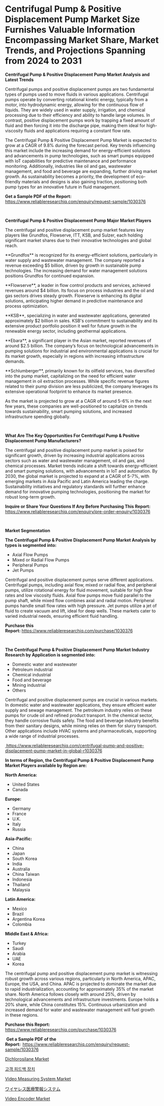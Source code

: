 <p><h1>Centrifugal Pump & Positive Displacement Pump Market Size Furnishes Valuable Information Encompassing Market Share, Market Trends, and Projections Spanning from 2024 to 2031</h1></p><p><strong>Centrifugal Pump & Positive Displacement Pump Market Analysis and Latest Trends</strong></p>
<p><p>Centrifugal pumps and positive displacement pumps are two fundamental types of pumps used to move fluids in various applications. Centrifugal pumps operate by converting rotational kinetic energy, typically from a motor, into hydrodynamic energy, allowing for the continuous flow of liquids. They are widely used in water supply, irrigation, and chemical processing due to their efficiency and ability to handle large volumes. In contrast, positive displacement pumps work by trapping a fixed amount of fluid and then forcing it into the discharge pipe, making them ideal for high-viscosity fluids and applications requiring a constant flow rate.</p><p>The Centrifugal Pump & Positive Displacement Pump Market is expected to grow at a CAGR of 9.8% during the forecast period. Key trends influencing this market include the increasing demand for energy-efficient solutions and advancements in pump technologies, such as smart pumps equipped with IoT capabilities for predictive maintenance and performance monitoring. Additionally, industries like oil and gas, wastewater management, and food and beverage are expanding, further driving market growth. As sustainability becomes a priority, the development of eco-friendly materials and designs is also gaining traction, positioning both pump types for an innovative future in fluid management.</p></p>
<p><strong>Get a Sample PDF of the Report:&nbsp;</strong> <a href="https://www.reliableresearchiq.com/enquiry/request-sample/1030376">https://www.reliableresearchiq.com/enquiry/request-sample/1030376</a></p>
<p>&nbsp;</p>
<p><strong>Centrifugal Pump & Positive Displacement Pump Major Market Players</strong></p>
<p><p>The centrifugal and positive displacement pump market features key players like Grundfos, Flowserve, ITT, KSB, and Sulzer, each holding significant market shares due to their innovative technologies and global reach.</p><p>**Grundfos** is recognized for its energy-efficient solutions, particularly in water supply and wastewater management. The company reported a revenue exceeding $5 billion, driven by growth in sustainable pump technologies. The increasing demand for water management solutions positions Grundfos for continued expansion.</p><p>**Flowserve**, a leader in flow control products and services, achieved revenues around $4 billion. Its focus on process industries and the oil and gas sectors drives steady growth. Flowserve is enhancing its digital solutions, anticipating higher demand in predictive maintenance and process optimization.</p><p>**KSB**, specializing in water and wastewater applications, generated approximately $2 billion in sales. KSB's commitment to sustainability and its extensive product portfolio position it well for future growth in the renewable energy sector, including geothermal applications.</p><p>**Ebara**, a significant player in the Asian market, reported revenues of around $2.5 billion. The company’s focus on technological advancements in pumping solutions for industrial and environmental applications is crucial for its market growth, especially in regions with increasing infrastructure demands.</p><p>**Schlumberger**, primarily known for its oilfield services, has diversified into the pump market, capitalizing on the need for efficient water management in oil extraction processes. While specific revenue figures related to their pump division are less publicized, the company leverages its extensive operational footprint to enhance its market presence.</p><p>As the market is projected to grow at a CAGR of around 5-6% in the next few years, these companies are well-positioned to capitalize on trends towards sustainability, smart pumping solutions, and increased infrastructure spending globally.</p></p>
<p>&nbsp;</p>
<p><strong>What Are The Key Opportunities For Centrifugal Pump & Positive Displacement Pump Manufacturers?</strong></p>
<p><p>The centrifugal and positive displacement pump market is poised for significant growth, driven by increasing industrial applications across sectors such as water and wastewater management, oil and gas, and chemical processes. Market trends indicate a shift towards energy-efficient and smart pumping solutions, with advancements in IoT and automation. By 2030, the global market is projected to expand at a CAGR of 5-7%, with emerging markets in Asia Pacific and Latin America leading the charge. Sustainability initiatives and regulatory standards will further enhance demand for innovative pumping technologies, positioning the market for robust long-term growth.</p></p>
<p><strong>Inquire or Share Your Questions If Any Before Purchasing This Report:</strong> <a href="https://www.reliableresearchiq.com/enquiry/pre-order-enquiry/1030376">https://www.reliableresearchiq.com/enquiry/pre-order-enquiry/1030376</a></p>
<p>&nbsp;</p>
<p><strong>Market Segmentation</strong></p>
<p><strong>The Centrifugal Pump & Positive Displacement Pump Market Analysis by types is segmented into:</strong></p>
<p><ul><li>Axial Flow Pumps</li><li>Mixed or Radial Flow Pumps</li><li>Peripheral Pumps</li><li>Jet Pumps</li></ul></p>
<p><p>Centrifugal and positive displacement pumps serve different applications. Centrifugal pumps, including axial flow, mixed or radial flow, and peripheral pumps, utilize rotational energy for fluid movement, suitable for high flow rates and low viscosity fluids. Axial flow pumps move fluid parallel to the pump shaft, while mixed flow combines axial and radial motion. Peripheral pumps handle small flow rates with high pressure. Jet pumps utilize a jet of fluid to create vacuum and lift, ideal for deep wells. These markets cater to varied industrial needs, ensuring efficient fluid handling.</p></p>
<p><strong>Purchase this Report:&nbsp;</strong><a href="https://www.reliableresearchiq.com/purchase/1030376">https://www.reliableresearchiq.com/purchase/1030376</a></p>
<p>&nbsp;</p>
<p><strong>The Centrifugal Pump & Positive Displacement Pump Market Industry Research by Application is segmented into:</strong></p>
<p><ul><li>Domestic water and wastewater</li><li>Petroleum industrial</li><li>Chemical industrial</li><li>Food and beverage</li><li>Mining industrial</li><li>Others</li></ul></p>
<p><p>Centrifugal and positive displacement pumps are crucial in various markets. In domestic water and wastewater applications, they ensure efficient water supply and sewage management. The petroleum industry relies on these pumps for crude oil and refined product transport. In the chemical sector, they handle corrosive fluids safely. The food and beverage industry benefits from their sanitary designs, while mining relies on them for slurry transport. Other applications include HVAC systems and pharmaceuticals, supporting a wide range of industrial processes.</p></p>
<p><a href="https://www.reliableresearchiq.com/centrifugal-pump-and-positive-displacement-pump-market-in-global-r1030376">&nbsp;https://www.reliableresearchiq.com/centrifugal-pump-and-positive-displacement-pump-market-in-global-r1030376</a></p>
<p><strong>In terms of Region, the Centrifugal Pump & Positive Displacement Pump Market Players available by Region are:</strong></p>
<p>
    <p> <strong> North America: </strong>
        <ul>
            <li>United States</li>
            <li>Canada</li>
        </ul>
        </p> 
    <p> <strong> Europe: </strong>
        <ul>
            <li>Germany</li>
            <li>France</li>
            <li>U.K.</li>
            <li>Italy</li>
            <li>Russia</li>
        </ul>
        </p> 
    <p> <strong> Asia-Pacific: </strong>
        <ul>
            <li>China</li>
            <li>Japan</li>
            <li>South Korea</li>
            <li>India</li>
            <li>Australia</li>
            <li>China Taiwan</li>
            <li>Indonesia</li>
            <li>Thailand</li>
            <li>Malaysia</li>
        </ul>
        </p> 
    <p> <strong> Latin America: </strong>
        <ul>
            <li>Mexico</li>
            <li>Brazil</li>
            <li>Argentina Korea</li>
            <li>Colombia</li>
        </ul>
        </p> 
    <p> <strong> Middle East & Africa: </strong>
        <ul>
            <li>Turkey</li>
            <li>Saudi</li>
            <li>Arabia</li>
            <li>UAE</li>
            <li>Korea</li>
        </ul>
    </p>
    </p>
<p><p>The centrifugal pump and positive displacement pump market is witnessing robust growth across various regions, particularly in North America, APAC, Europe, the USA, and China. APAC is projected to dominate the market due to rapid industrialization, accounting for approximately 35% of the market share. North America follows closely with around 25%, driven by technological advancements and infrastructure investments. Europe holds a 20% share, while China constitutes 15%. Continuous urbanization and increased demand for water and wastewater management will fuel growth in these regions.</p></p>
<p><strong>Purchase this Report: </strong><a href="https://www.reliableresearchiq.com/purchase/1030376">https://www.reliableresearchiq.com/purchase/1030376</a></p>
<p>&nbsp;<strong>Get a Sample PDF of the Report:&nbsp;&nbsp;</strong><a href="https://www.reliableresearchiq.com/enquiry/request-sample/1030376">https://www.reliableresearchiq.com/enquiry/request-sample/1030376</a></p>
<p><strong></strong></p>
<p><p><a href="https://medium.com/@sy1omsdeibel/the-market-study-covers-the-dichlorosilane-market-across-various-segments-bed2a5e82261">Dichlorosilane Market</a></p><p><a href="https://medium.com/@deandreclark78/customer-feedback-device-market-%EC%9D%98-%EA%B8%80%EB%A1%9C%EB%B2%8C-%EC%8B%9C%EC%9E%A5-%EA%B0%9C%EC%9A%94%EB%8A%94-%EC%A0%84-%EC%84%B8%EA%B3%84-%EB%B0%8F-%EC%A3%BC%EC%9A%94-%EC%8B%9C%EC%9E%A5%EC%9D%98-%EC%82%B0%EC%97%85%EC%97%90-%EC%98%81%ED%96%A5%EC%9D%84-%EB%AF%B8%EC%B9%98%EB%8A%94-%EC%A3%BC%EC%9A%94-%ED%8A%B8%EB%A0%8C%EB%93%9C%EC%97%90-%EB%8C%80%ED%95%9C-%EB%8F%85%ED%8A%B9%ED%95%9C-%EA%B4%80%EC%A0%90%EC%9D%84-%EC%A0%9C%EA%B3%B5%ED%95%A9%EB%8B%88%EB%8B%A4-445d62029db7">고객 피드백 장치</a></p><p><a href="https://www.linkedin.com/pulse/global-video-measuring-system-market-opportunities-forecast-period-dk8kf?trackingId=3FLlL0XCRsWBzf7cKDBrCA%3D%3D">Video Measuring System Market</a></p><p><a href="https://medium.com/@leroystapc/wireless-medical-alert-systems-market-%E3%81%AE%E3%82%B0%E3%83%AD%E3%83%BC%E3%83%90%E3%83%AB%E5%B8%82%E5%A0%B4%E6%A6%82%E8%A6%81%E3%81%AF-%E4%B8%96%E7%95%8C%E3%81%8A%E3%82%88%E3%81%B3%E4%B8%BB%E8%A6%81%E5%B8%82%E5%A0%B4%E3%81%AB%E3%81%8A%E3%81%91%E3%82%8B%E6%A5%AD%E7%95%8C%E3%81%AB%E5%BD%B1%E9%9F%BF%E3%82%92%E4%B8%8E%E3%81%88%E3%82%8B%E4%B8%BB%E8%A6%81%E3%81%AA%E3%83%88%E3%83%AC%E3%83%B3%E3%83%89%E3%81%AB%E3%81%A4%E3%81%84%E3%81%A6-%E7%8B%AC%E8%87%AA%E3%81%AE%E8%A6%96%E7%82%B9%E3%82%92%E6%8F%90%E4%BE%9B%E3%81%97%E3%81%BE%E3%81%99-c9092de3ce16">ワイヤレス医療警報システム</a></p><p><a href="https://www.linkedin.com/pulse/global-video-encoder-market-analysis-trends-forecasts-growth-opportunities-3chbf?trackingId=3jTxNAAyRw2VC0svgpRIfg%3D%3D">Video Encoder Market</a></p></p>